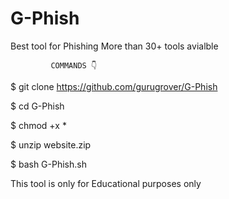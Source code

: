 # G-Phish 
Best tool for Phishing 
More than 30+ tools avialble


             COMMANDS 👇

$ git clone https://github.com/gurugrover/G-Phish

$ cd G-Phish
 
$ chmod +x *

$ unzip website.zip

$ bash G-Phish.sh



This tool is only for Educational purposes only


